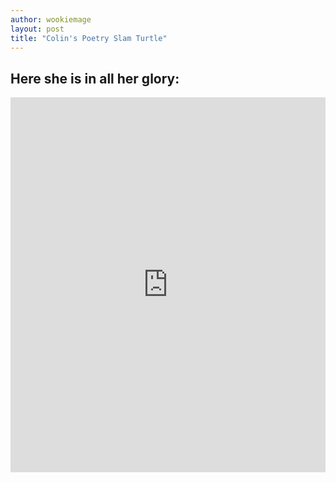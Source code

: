 ```yaml
---
author: wookiemage
layout: post
title: "Colin's Poetry Slam Turtle"
---
```

##  Here she is in all her glory:
  <iframe src="https://trinket.io/embed/python/00df13ddc4" width="100%" height="600" frameborder="0" marginwidth="0" marginheight="0" allowfullscreen></iframe>
  
